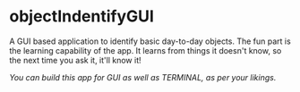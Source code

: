 # objectIndentifyGUI
A GUI based application to identify basic day-to-day objects. The fun part is the learning capability of the app. It learns from things it doesn't know, so the next time you ask it, it'll know it!

*You can build this app for GUI as well as TERMINAL, as per your likings.*
